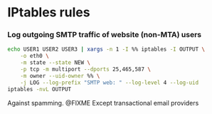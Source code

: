 # IPtables rules

### Log outgoing SMTP traffic of website (non-MTA) users

```bash
echo USER1 USER2 USER3 | xargs -n 1 -I %% iptables -I OUTPUT \
    -o eth0 \
    -m state --state NEW \
    -p tcp -m multiport --dports 25,465,587 \
    -m owner --uid-owner %% \
    -j LOG --log-prefix "SMTP web: " --log-level 4 --log-uid
iptables -nvL OUTPUT
```

Against spamming.
@FIXME Except transactional email providers
